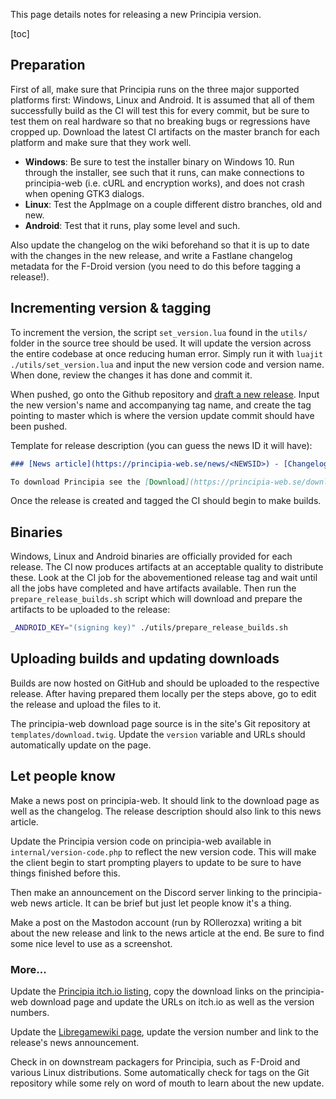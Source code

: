 This page details notes for releasing a new Principia version.

[toc]

## Preparation
First of all, make sure that Principia runs on the three major supported platforms first: Windows, Linux and Android. It is assumed that all of them successfully build as the CI will test this for every commit, but be sure to test them on real hardware so that no breaking bugs or regressions have cropped up. Download the latest CI artifacts on the master branch for each platform and make sure that they work well.

- **Windows**: Be sure to test the installer binary on Windows 10. Run through the installer, see such that it runs, can make connections to principia-web (i.e. cURL and encryption works), and does not crash when opening GTK3 dialogs.
- **Linux**: Test the AppImage on a couple different distro branches, old and new.
- **Android**: Test that it runs, play some level and such.

Also update the changelog on the wiki beforehand so that it is up to date with the changes in the new release, and write a Fastlane changelog metadata for the F-Droid version (you need to do this before tagging a release!).

## Incrementing version & tagging
To increment the version, the script `set_version.lua` found in the `utils/` folder in the source tree should be used. It will update the version across the entire codebase at once reducing human error. Simply run it with `luajit ./utils/set_version.lua` and input the new version code and version name. When done, review the changes it has done and commit it.

When pushed, go onto the Github repository and [draft a new release](https://github.com/Bithack/principia/releases/new). Input the new version's name and accompanying tag name, and create the tag pointing to master which is where the version update commit should have been pushed.

Template for release description (you can guess the news ID it will have):

```md
### [News article](https://principia-web.se/news/<NEWSID>) - [Changelog](https://principia-web.se/wiki/Changelog#<RELEASE NAME WITH DASHES>)

To download Principia see the [Download](https://principia-web.se/download) page. You can also download the binaries associated with this version below:
```

Once the release is created and tagged the CI should begin to make builds.

## Binaries
Windows, Linux and Android binaries are officially provided for each release. The CI now produces artifacts at an acceptable quality to distribute these. Look at the CI job for the abovementioned release tag and wait until all the jobs have completed and have artifacts available. Then run the `prepare_release_builds.sh` script which will download and prepare the artifacts to be uploaded to the release:

```bash
_ANDROID_KEY="(signing key)" ./utils/prepare_release_builds.sh
```

## Uploading builds and updating downloads
Builds are now hosted on GitHub and should be uploaded to the respective release. After having prepared them locally per the steps above, go to edit the release and upload the files to it.

The principia-web download page source is in the site's Git repository at `templates/download.twig`. Update the `version` variable and URLs should automatically update on the page.

## Let people know
Make a news post on principia-web. It should link to the download page as well as the changelog. The release description should also link to this news article.

Update the Principia version code on principia-web available in `internal/version-code.php` to reflect the new version code. This will make the client begin to start prompting players to update to be sure to have things finished before this.

Then make an announcement on the Discord server linking to the principia-web news article. It can be brief but just let people know it's a thing.

Make a post on the Mastodon account (run by ROllerozxa) writing a bit about the new release and link to the news article at the end. Be sure to find some nice level to use as a screenshot.

### More...
Update the [Principia itch.io listing](https://rollerozxa.itch.io/principia), copy the download links on the principia-web download page and update the URLs on itch.io as well as the version numbers.

Update the [Libregamewiki page](https://libregamewiki.org/Principia), update the version number and link to the release's news announcement.

Check in on downstream packagers for Principia, such as F-Droid and various Linux distributions. Some automatically check for tags on the Git repository while some rely on word of mouth to learn about the new update.

